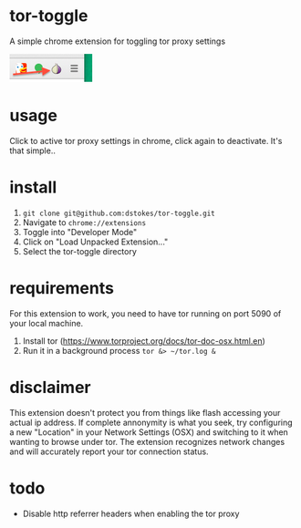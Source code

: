 tor-toggle
===========

A simple chrome extension for toggling tor proxy settings

![tor-toggle](docs/screenshot.png)

usage
=====

Click to active tor proxy settings in chrome, click again to deactivate. 
It's that simple..

install
=======

1. `git clone git@github.com:dstokes/tor-toggle.git`
2. Navigate to `chrome://extensions`
3. Toggle into "Developer Mode"
4. Click on "Load Unpacked Extension..."
5. Select the tor-toggle directory

requirements
============

For this extension to work, you need to have tor running on port 5090 of your
local machine.

1. Install tor (https://www.torproject.org/docs/tor-doc-osx.html.en)
2. Run it in a background process `tor &> ~/tor.log &`

disclaimer
==========

This extension doesn't protect you from things like flash accessing your
actual ip address. If complete annonymity is what you seek, try configuring
a new "Location" in your Network Settings (OSX) and switching to it when
wanting to browse under tor. The extension recognizes network changes and
will accurately report your tor connection status.

todo
====

- Disable http referrer headers when enabling the tor proxy
